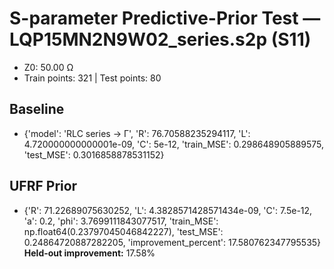 # S-parameter Predictive-Prior Test — LQP15MN2N9W02_series.s2p (S11)
- Z0: 50.00 Ω
- Train points: 321  |  Test points: 80

## Baseline
- {'model': 'RLC series -> Γ', 'R': 76.70588235294117, 'L': 4.720000000000001e-09, 'C': 5e-12, 'train_MSE': 0.298648905889575, 'test_MSE': 0.3016858878531152}

## UFRF Prior
- {'R': 71.22689075630252, 'L': 4.3828571428571434e-09, 'C': 7.5e-12, 'a': 0.2, 'phi': 3.7699111843077517, 'train_MSE': np.float64(0.23797045046842227), 'test_MSE': 0.24864720887282205, 'improvement_percent': 17.580762347795535}
**Held-out improvement:** 17.58%